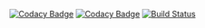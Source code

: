 [![Codacy Badge](https://api.codacy.com/project/badge/Grade/39b8ed5d359c490daca9a75f8ba2468c)](https://app.codacy.com/app/Shekcon/MoviePoll?utm_source=github.com&utm_medium=referral&utm_content=Shekcon/MoviePoll&utm_campaign=Badge_Grade_Settings)
[![Codacy Badge](https://api.codacy.com/project/badge/Coverage/c2ac9ca733dc4e8d8d193d37bad950cf)](https://www.codacy.com/app/Shekcon/MoviePoll?utm_source=github.com&amp;utm_medium=referral&amp;utm_content=Shekcon/MoviePoll&amp;utm_campaign=Badge_Coverage)
[![Build Status](https://travis-ci.com/Shekcon/MoviePoll.svg?branch=master)](https://travis-ci.com/Shekcon/MoviePoll)